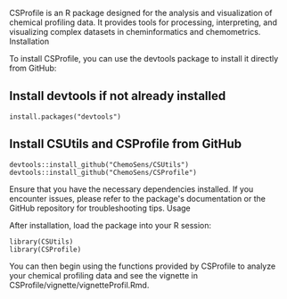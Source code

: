 
CSProfile is an R package designed for the analysis and visualization of chemical profiling data. It provides tools for processing, interpreting, and visualizing complex datasets in cheminformatics and chemometrics.
Installation

To install CSProfile, you can use the devtools package to install it directly from GitHub:

## Install devtools if not already installed
```{r}
install.packages("devtools")
```
## Install CSUtils and CSProfile from GitHub
```{r}
devtools::install_github("ChemoSens/CSUtils")
devtools::install_github("ChemoSens/CSProfile")
```
Ensure that you have the necessary dependencies installed. If you encounter issues, please refer to the package's documentation or the GitHub repository for troubleshooting tips.
Usage

After installation, load the package into your R session:
```{r}
library(CSUtils)
library(CSProfile)
```
You can then begin using the functions provided by CSProfile to analyze your chemical profiling data and see the vignette in CSProfile/vignette/vignetteProfil.Rmd. 
